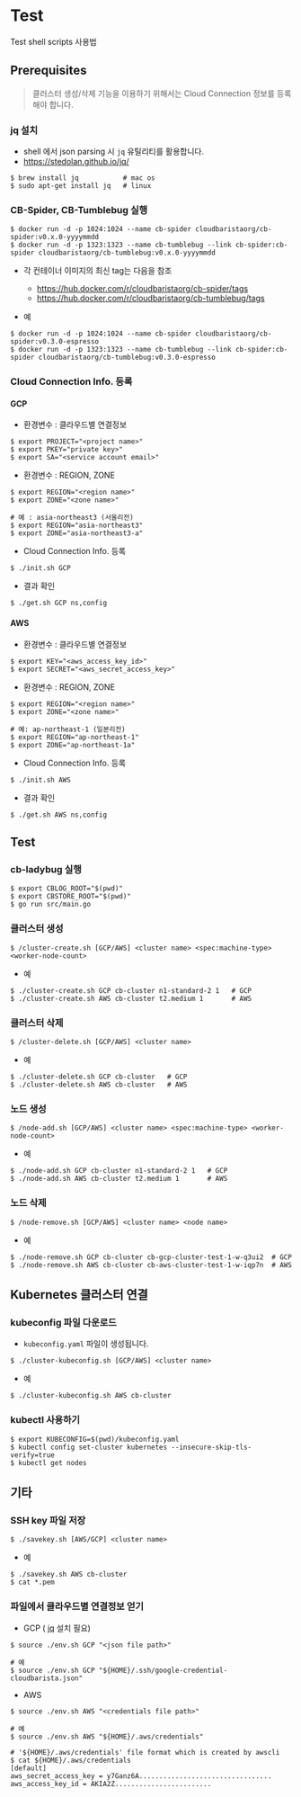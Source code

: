 # Test 
Test shell scripts 사용법

## Prerequisites 
> 클러스터 생성/삭제 기능을 이용하기 위해서는 Cloud Connection 정보를 등록해야 합니다.

### jq 설치
* shell 에서 json parsing 시 `jq` 유틸리티를 활용합니다.
* https://stedolan.github.io/jq/

```
$ brew install jq           # mac os
$ sudo apt-get install jq   # linux
```

### CB-Spider, CB-Tumblebug 실행

```
$ docker run -d -p 1024:1024 --name cb-spider cloudbaristaorg/cb-spider:v0.x.0-yyyymmdd
$ docker run -d -p 1323:1323 --name cb-tumblebug --link cb-spider:cb-spider cloudbaristaorg/cb-tumblebug:v0.x.0-yyyymmdd
```
* 각 컨테이너 이미지의 최신 tag는 다음을 참조
  * https://hub.docker.com/r/cloudbaristaorg/cb-spider/tags
  * https://hub.docker.com/r/cloudbaristaorg/cb-tumblebug/tags

* 예
```
$ docker run -d -p 1024:1024 --name cb-spider cloudbaristaorg/cb-spider:v0.3.0-espresso
$ docker run -d -p 1323:1323 --name cb-tumblebug --link cb-spider:cb-spider cloudbaristaorg/cb-tumblebug:v0.3.0-espresso
```

### Cloud Connection Info. 등록

####  GCP

* 환경변수 : 클라우드별 연결정보

```
$ export PROJECT="<project name>"
$ export PKEY="private key>"
$ export SA="<service account email>"
```

* 환경변수 : REGION, ZONE

```
$ export REGION="<region name>" 
$ export ZONE="<zone name>"

# 예 : asia-northeast3 (서울리전)
$ export REGION="asia-northeast3" 
$ export ZONE="asia-northeast3-a"
```

* Cloud Connection Info. 등록

```
$ ./init.sh GCP
```

* 결과 확인

```
$ ./get.sh GCP ns,config
```

#### AWS

* 환경변수 : 클라우드별 연결정보

```
$ export KEY="<aws_access_key_id>"
$ export SECRET="<aws_secret_access_key>"
```

* 환경변수 : REGION, ZONE

```
$ export REGION="<region name>" 
$ export ZONE="<zone name>"

# 예: ap-northeast-1 (일본리전)
$ export REGION="ap-northeast-1"
$ export ZONE="ap-northeast-1a"
```

* Cloud Connection Info. 등록

```
$ ./init.sh AWS
```

* 결과 확인

```
$ ./get.sh AWS ns,config
```

## Test 

### cb-ladybug 실행

```
$ export CBLOG_ROOT="$(pwd)"
$ export CBSTORE_ROOT="$(pwd)"
$ go run src/main.go
```

### 클러스터 생성
```
$ /cluster-create.sh [GCP/AWS] <cluster name> <spec:machine-type> <worker-node-count>
```

* 예
```
$ ./cluster-create.sh GCP cb-cluster n1-standard-2 1   # GCP
$ ./cluster-create.sh AWS cb-cluster t2.medium 1       # AWS
```

### 클러스터 삭제
```
$ /cluster-delete.sh [GCP/AWS] <cluster name>
```

* 예
```
$ ./cluster-delete.sh GCP cb-cluster   # GCP
$ ./cluster-delete.sh AWS cb-cluster   # AWS
```

### 노드 생성
```
$ /node-add.sh [GCP/AWS] <cluster name> <spec:machine-type> <worker-node-count>
```

* 예
```
$ ./node-add.sh GCP cb-cluster n1-standard-2 1   # GCP
$ ./node-add.sh AWS cb-cluster t2.medium 1       # AWS
```

### 노드 삭제

```
$ /node-remove.sh [GCP/AWS] <cluster name> <node name>
```

* 예
```
$ ./node-remove.sh GCP cb-cluster cb-gcp-cluster-test-1-w-q3ui2  # GCP
$ ./node-remove.sh AWS cb-cluster cb-aws-cluster-test-1-w-iqp7n  # AWS
```

## Kubernetes 클러스터 연결

### kubeconfig 파일 다운로드

* `kubeconfig.yaml` 파일이 생성됩니다.
```
$ ./cluster-kubeconfig.sh [GCP/AWS] <cluster name>
```

* 예
```
$ ./cluster-kubeconfig.sh AWS cb-cluster
```

### kubectl 사용하기

```
$ export KUBECONFIG=$(pwd)/kubeconfig.yaml
$ kubectl config set-cluster kubernetes --insecure-skip-tls-verify=true
$ kubectl get nodes
```

## 기타

### SSH key 파일 저장

```
$ ./savekey.sh [AWS/GCP] <cluster name>
```

* 예
```
$ ./savekey.sh AWS cb-cluster
$ cat *.pem
```

### 파일에서 클라우드별 연결정보 얻기

* GCP ( [jq](https://stedolan.github.io/jq/) 설치 필요)

```
$ source ./env.sh GCP "<json file path>"

# 예
$ source ./env.sh GCP "${HOME}/.ssh/google-credential-cloudbarista.json"
```

* AWS
```
$ source ./env.sh AWS "<credentials file path>"

# 예
$ source ./env.sh AWS "${HOME}/.aws/credentials"

# '${HOME}/.aws/credentials' file format which is created by awscli
$ cat ${HOME}/.aws/credentials
[default]
aws_secret_access_key = y7Ganz6A.................................
aws_access_key_id = AKIA2Z........................
```
